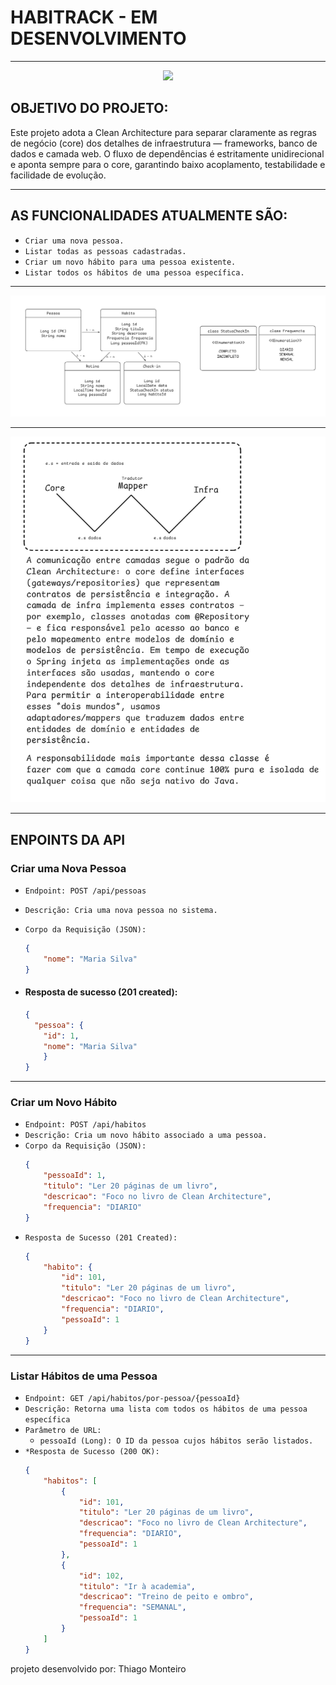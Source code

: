 # HABITRACK - EM DESENVOLVIMENTO

---


<p align="center">
  <a href="https://skillicons.dev">
    <img src="https://skillicons.dev/icons?i=java,spring,postgres,maven,docker,html,
css,javascript&theme=light" />
  </a>
</p>

## OBJETIVO DO PROJETO:

Este projeto adota a Clean Architecture para separar claramente as regras de negócio (core) dos detalhes de infraestrutura — frameworks, banco de dados e camada web. O fluxo de dependências é estritamente unidirecional e aponta sempre para o core, garantindo baixo acoplamento, testabilidade e facilidade de evolução.

---

## AS FUNCIONALIDADES ATUALMENTE SÃO:
* `Criar uma nova pessoa.`
* `Listar todas as pessoas cadastradas.`
* `Criar um novo hábito para uma pessoa existente.`
* `Listar todos os hábitos de uma pessoa específica.`

---

![img.png](src/main/resources/static/images/img.png)

---

![img_3.png](src/main/resources/static/images/img_3.png)

---
## ENPOINTS DA API
### Criar uma Nova Pessoa

* `Endpoint: POST /api/pessoas`
* `Descrição: Cria uma nova pessoa no sistema.`
* `Corpo da Requisição (JSON):`
    ```json
    {
        "nome": "Maria Silva"
    }
    ```
* #### Resposta de sucesso (201 created):

    ```json
    {
      "pessoa": {
        "id": 1,
        "nome": "Maria Silva"
        }
    }
    ```

---
### Criar um Novo Hábito

* `Endpoint: POST /api/habitos`
* `Descrição: Cria um novo hábito associado a uma pessoa.`
* `Corpo da Requisição (JSON):`
    ```json
    {
        "pessoaId": 1,
        "titulo": "Ler 20 páginas de um livro",
        "descricao": "Foco no livro de Clean Architecture",
        "frequencia": "DIARIO"
    }
    ```
* `Resposta de Sucesso (201 Created):`
    ```json
    {
        "habito": {
            "id": 101,
            "titulo": "Ler 20 páginas de um livro",
            "descricao": "Foco no livro de Clean Architecture",
            "frequencia": "DIARIO",
            "pessoaId": 1
        }
    }
    ```
---

### Listar Hábitos de uma Pessoa

* `Endpoint: GET /api/habitos/por-pessoa/{pessoaId}`
* `Descrição: Retorna uma lista com todos os hábitos de uma pessoa específica`
* `Parâmetro de URL:`
    * `pessoaId (Long): O ID da pessoa cujos hábitos serão listados.`
* `*Resposta de Sucesso (200 OK):`
    ```json
    {
        "habitos": [
            {
                "id": 101,
                "titulo": "Ler 20 páginas de um livro",
                "descricao": "Foco no livro de Clean Architecture",
                "frequencia": "DIARIO",
                "pessoaId": 1
            },
            {
                "id": 102,
                "titulo": "Ir à academia",
                "descricao": "Treino de peito e ombro",
                "frequencia": "SEMANAL",
                "pessoaId": 1
            }
        ]
    }
    ```
projeto desenvolvido por: Thiago Monteiro